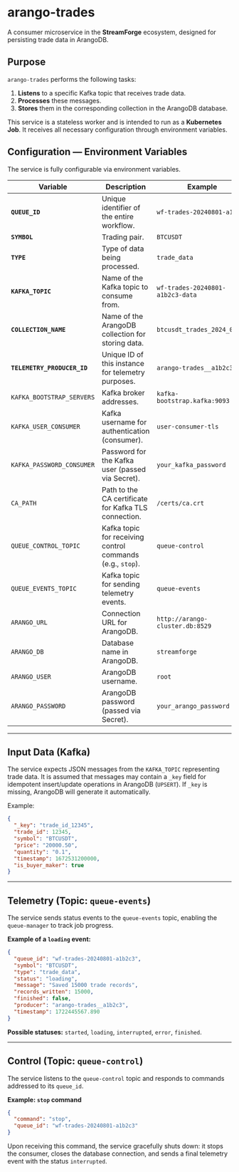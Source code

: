 # arango-trades

A consumer microservice in the **StreamForge** ecosystem, designed for persisting trade data in ArangoDB.

## Purpose

`arango-trades` performs the following tasks:

1. **Listens** to a specific Kafka topic that receives trade data.
2. **Processes** these messages.
3. **Stores** them in the corresponding collection in the ArangoDB database.

This service is a stateless worker and is intended to run as a **Kubernetes Job**.
It receives all necessary configuration through environment variables.

## Configuration — Environment Variables

The service is fully configurable via environment variables.

| Variable                    | Description                                                | Example                          |
| --------------------------- | ---------------------------------------------------------- | -------------------------------- |
| **`QUEUE_ID`**              | Unique identifier of the entire workflow.                  | `wf-trades-20240801-a1b2c3`      |
| **`SYMBOL`**                | Trading pair.                                              | `BTCUSDT`                        |
| **`TYPE`**                  | Type of data being processed.                              | `trade_data`                     |
| **`KAFKA_TOPIC`**           | Name of the Kafka topic to consume from.                   | `wf-trades-20240801-a1b2c3-data` |
| **`COLLECTION_NAME`**       | Name of the ArangoDB collection for storing data.          | `btcusdt_trades_2024_08_01`      |
| **`TELEMETRY_PRODUCER_ID`** | Unique ID of this instance for telemetry purposes.         | `arango-trades__a1b2c3`          |
| `KAFKA_BOOTSTRAP_SERVERS`   | Kafka broker addresses.                                    | `kafka-bootstrap.kafka:9093`     |
| `KAFKA_USER_CONSUMER`       | Kafka username for authentication (consumer).              | `user-consumer-tls`              |
| `KAFKA_PASSWORD_CONSUMER`   | Password for the Kafka user (passed via Secret).           | `your_kafka_password`            |
| `CA_PATH`                   | Path to the CA certificate for Kafka TLS connection.       | `/certs/ca.crt`                  |
| `QUEUE_CONTROL_TOPIC`       | Kafka topic for receiving control commands (e.g., `stop`). | `queue-control`                  |
| `QUEUE_EVENTS_TOPIC`        | Kafka topic for sending telemetry events.                  | `queue-events`                   |
| `ARANGO_URL`                | Connection URL for ArangoDB.                               | `http://arango-cluster.db:8529`  |
| `ARANGO_DB`                 | Database name in ArangoDB.                                 | `streamforge`                    |
| `ARANGO_USER`               | ArangoDB username.                                         | `root`                           |
| `ARANGO_PASSWORD`           | ArangoDB password (passed via Secret).                     | `your_arango_password`           |

---

## Input Data (Kafka)

The service expects JSON messages from the `KAFKA_TOPIC` representing trade data.
It is assumed that messages may contain a `_key` field for idempotent insert/update operations in ArangoDB (`UPSERT`).
If `_key` is missing, ArangoDB will generate it automatically.

Example:

```json
{
  "_key": "trade_id_12345",
  "trade_id": 12345,
  "symbol": "BTCUSDT",
  "price": "20000.50",
  "quantity": "0.1",
  "timestamp": 1672531200000,
  "is_buyer_maker": true
}
```

---

## Telemetry (Topic: `queue-events`)

The service sends status events to the `queue-events` topic, enabling the `queue-manager` to track job progress.

**Example of a `loading` event:**

```json
{
  "queue_id": "wf-trades-20240801-a1b2c3",
  "symbol": "BTCUSDT",
  "type": "trade_data",
  "status": "loading",
  "message": "Saved 15000 trade records",
  "records_written": 15000,
  "finished": false,
  "producer": "arango-trades__a1b2c3",
  "timestamp": 1722445567.890
}
```

**Possible statuses:** `started`, `loading`, `interrupted`, `error`, `finished`.

---

## Control (Topic: `queue-control`)

The service listens to the `queue-control` topic and responds to commands addressed to its `queue_id`.

**Example: `stop` command**

```json
{
  "command": "stop",
  "queue_id": "wf-trades-20240801-a1b2c3"
}
```

Upon receiving this command, the service gracefully shuts down:
it stops the consumer, closes the database connection, and sends a final telemetry event with the status `interrupted`.

